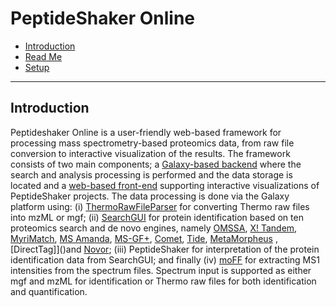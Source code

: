 # PeptideShaker Online
* [Introduction](#introduction)
* [Read Me](#read-me)
* [Setup](#setup)

----
## Introduction
Peptideshaker Online is a user-friendly web-based framework for processing mass spectrometry-based proteomics data, from raw file conversion to interactive visualization of the results. The framework consists of two main components; a [Galaxy-based backend](https://github.com/barsnes-group/peptide-shaker-online/wiki/PeptideShaker-Online:-Backend) where the search and analysis processing is performed and the data storage is located and  a [web-based front-end](https://github.com/barsnes-group/peptide-shaker-online/wiki) supporting interactive visualizations of PeptideShaker projects.
The data processing is done via the Galaxy platform using: (i) [ThermoRawFileParser]() for converting Thermo raw files into mzML or mgf; (ii) [SearchGUI]() for protein identification based on ten proteomics search and de novo engines, namely [OMSSA](), [X! Tandem](), [MyriMatch](), [MS Amanda](), [MS-GF+](), [Comet](), [Tide](), [MetaMorpheus]() , [DirectTag]]()and [Novor](); (iii) PeptideShaker for interpretation of the protein identification data from SearchGUI; and finally (iv) [moFF]() for extracting MS1 intensities from the spectrum files. 
Spectrum input is supported as either mgf and mzML for identification or Thermo raw files for both identification and quantification.


